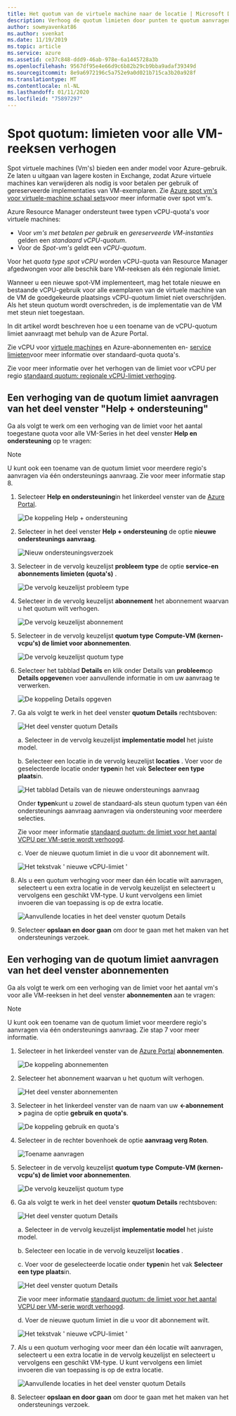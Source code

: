 ```yaml
---
title: Het quotum van de virtuele machine naar de locatie | Microsoft Docs
description: Verhoog de quotum limieten door punten te quotum aanvragen
author: sowmyavenkat86
ms.author: svenkat
ms.date: 11/19/2019
ms.topic: article
ms.service: azure
ms.assetid: ce37c848-ddd9-46ab-978e-6a1445728a3b
ms.openlocfilehash: 9567df95e4e66d9c6b82b29cb9bba9adaf39349d
ms.sourcegitcommit: 8e9a6972196c5a752e9a0d021b715ca3b20a928f
ms.translationtype: MT
ms.contentlocale: nl-NL
ms.lasthandoff: 01/11/2020
ms.locfileid: "75897297"
---
```

# <a name="spot-quota-increase-limits-for-all-vm-series"></a>Spot quotum: limieten voor alle VM-reeksen verhogen

Spot virtuele machines (Vm's) bieden een ander model voor Azure-gebruik. Ze laten u uitgaan van lagere kosten in Exchange, zodat Azure virtuele machines kan verwijderen als nodig is voor betalen per gebruik of gereserveerde implementaties van VM-exemplaren. Zie [Azure spot vm's voor virtuele-machine schaal sets](https://docs.microsoft.com/azure/virtual-machine-scale-sets/use-spot)voor meer informatie over spot vm's.

Azure Resource Manager ondersteunt twee typen vCPU-quota's voor virtuele machines:
* Voor *vm's met betalen per gebruik* en *gereserveerde VM-instanties* gelden een *standaard vCPU-quotum*.
* Voor de *Spot-vm's* geldt een *vCPU-quotum*. 

Voor het *quota type spot vCPU* worden vCPU-quota van Resource Manager afgedwongen voor alle beschik bare VM-reeksen als één regionale limiet.

Wanneer u een nieuwe spot-VM implementeert, mag het totale nieuwe en bestaande vCPU-gebruik voor alle exemplaren van de virtuele machine van de VM de goedgekeurde plaatsings vCPU-quotum limiet niet overschrijden. Als het steun quotum wordt overschreden, is de implementatie van de VM met steun niet toegestaan. 

In dit artikel wordt beschreven hoe u een toename van de vCPU-quotum limiet aanvraagt met behulp van de Azure Portal. 

Zie vCPU voor [virtuele machines](https://docs.microsoft.com/azure/virtual-machines/windows/quotas) en Azure-abonnementen en- [service limieten](https://aka.ms/quotalimits)voor meer informatie over standaard-quota quota's. 

Zie voor meer informatie over het verhogen van de limiet voor vCPU per regio [standaard quotum: regionale vCPU-limiet verhoging](https://docs.microsoft.com/azure/azure-supportability/regional-quota-requests).

## <a name="request-a-quota-limit-increase-from-the-help--support-pane"></a>Een verhoging van de quotum limiet aanvragen van het deel venster "Help + ondersteuning" 

Ga als volgt te werk om een verhoging van de limiet voor het aantal toegestane quota voor alle VM-Series in het deel venster **Help en ondersteuning** op te vragen:

> [!NOTE]
> U kunt ook een toename van de quotum limiet voor meerdere regio's aanvragen via één ondersteunings aanvraag. Zie voor meer informatie stap 8. 

1. Selecteer **Help en ondersteuning**in het linkerdeel venster van de [Azure Portal](https://portal.azure.com).

   ![De koppeling Help + ondersteuning](./media/resource-manager-core-quotas-request/helpsupport.png)
 
1. Selecteer in het deel venster **Help + ondersteuning** de optie **nieuwe ondersteunings aanvraag**. 

    ![Nieuw ondersteuningsverzoek](./media/resource-manager-core-quotas-request/newsupportrequest.png)

1. Selecteer in de vervolg keuzelijst **probleem type** de optie **service-en abonnements limieten (quota's)** .

   ![De vervolg keuzelijst probleem type](./media/resource-manager-core-quotas-request/issuetypedropdown.png)

1. Selecteer in de vervolg keuzelijst **abonnement** het abonnement waarvan u het quotum wilt verhogen.

   ![De vervolg keuzelijst abonnement](./media/resource-manager-core-quotas-request/select-subscription-sr.png)
   
1. Selecteer in de vervolg keuzelijst **quotum type** **Compute-VM (kernen-vcpu's) de limiet voor abonnementen**. 

   ![De vervolg keuzelijst quotum type](./media/resource-manager-core-quotas-request/select-quota-type.png)

1. Selecteer het tabblad **Details** en klik onder Details van **probleem**op **Details opgeven**en voer aanvullende informatie in om uw aanvraag te verwerken.

   ![De koppeling Details opgeven](./media/resource-manager-core-quotas-request/provide-details.png)
   
1. Ga als volgt te werk in het deel venster **quotum Details** rechtsboven:

   ![Het deel venster quotum Details](./media/resource-manager-core-quotas-request/3-7.png)

   a. Selecteer in de vervolg keuzelijst **implementatie model** het juiste model.

   b. Selecteer een locatie in de vervolg keuzelijst **locaties** . Voer voor de geselecteerde locatie onder **typen**in het vak **Selecteer een type** **plaats**in. 
   
   ![Het tabblad Details van de nieuwe ondersteunings aanvraag](./media/resource-manager-core-quotas-request/3-8.png)

    Onder **typen**kunt u zowel de standaard-als steun quotum typen van één ondersteunings aanvraag aanvragen via ondersteuning voor meerdere selecties. 
    
    Zie voor meer informatie [standaard quotum: de limiet voor het aantal VCPU per VM-serie wordt verhoogd](https://docs.microsoft.com/azure/azure-supportability/per-vm-quota-requests).

   c. Voer de nieuwe quotum limiet in die u voor dit abonnement wilt. 
 
   ![Het tekstvak ' nieuwe vCPU-limiet '](./media/resource-manager-core-quotas-request/3-9.png)

1. Als u een quotum verhoging voor meer dan één locatie wilt aanvragen, selecteert u een extra locatie in de vervolg keuzelijst en selecteert u vervolgens een geschikt VM-type. U kunt vervolgens een limiet invoeren die van toepassing is op de extra locatie.

   ![Aanvullende locaties in het deel venster quotum Details](./media/resource-manager-core-quotas-request/3-10.png)

1. Selecteer **opslaan en door gaan** om door te gaan met het maken van het ondersteunings verzoek.

## <a name="request-a-quota-limit-increase-from-the-subscriptions-pane"></a>Een verhoging van de quotum limiet aanvragen van het deel venster abonnementen

Ga als volgt te werk om een verhoging van de limiet voor het aantal vm's voor alle VM-reeksen in het deel venster **abonnementen** aan te vragen:

> [!NOTE]
> U kunt ook een toename van de quotum limiet voor meerdere regio's aanvragen via één ondersteunings aanvraag. Zie stap 7 voor meer informatie. 

1. Selecteer in het linkerdeel venster van de [Azure Portal](https://portal.azure.com) **abonnementen**.

   ![De koppeling abonnementen](./media/resource-manager-core-quotas-request/subscriptions.png)

1. Selecteer het abonnement waarvan u het quotum wilt verhogen.

   ![Het deel venster abonnementen](./media/resource-manager-core-quotas-request/select-subscription.png)

1. Selecteer in het linkerdeel venster van de naam van uw **\<-abonnement >** pagina de optie **gebruik en quota's**.

   ![De koppeling gebruik en quota's](./media/resource-manager-core-quotas-request/select-usage-quotas.png)

1. Selecteer in de rechter bovenhoek de optie **aanvraag verg Roten**.

   ![Toename aanvragen](./media/resource-manager-core-quotas-request/request-increase.png)

1. Selecteer in de vervolg keuzelijst **quotum type** **Compute-VM (kernen-vcpu's) de limiet voor abonnementen**.

   ![De vervolg keuzelijst quotum type](./media/resource-manager-core-quotas-request/select-quota-type.png)

1. Ga als volgt te werk in het deel venster **quotum Details** rechtsboven:

   ![Het deel venster quotum Details](./media/resource-manager-core-quotas-request/3-2-6.png)
 
   a. Selecteer in de vervolg keuzelijst **implementatie model** het juiste model.

   b. Selecteer een locatie in de vervolg keuzelijst **locaties** . 
   
   c. Voer voor de geselecteerde locatie onder **typen**in het vak **Selecteer een type** **plaats**in.

   ![Het deel venster quotum Details](./media/resource-manager-core-quotas-request/3-2-7.png)

   Zie voor meer informatie [standaard quotum: de limiet voor het aantal VCPU per VM-serie wordt verhoogd](https://docs.microsoft.com/azure/azure-supportability/per-vm-quota-requests).

   d. Voer de nieuwe quotum limiet in die u voor dit abonnement wilt.

   ![Het tekstvak ' nieuwe vCPU-limiet '](./media/resource-manager-core-quotas-request/3-2-8.png)
 
1. Als u een quotum verhoging voor meer dan één locatie wilt aanvragen, selecteert u een extra locatie in de vervolg keuzelijst en selecteert u vervolgens een geschikt VM-type. U kunt vervolgens een limiet invoeren die van toepassing is op de extra locatie.

   ![Aanvullende locaties in het deel venster quotum Details](./media/resource-manager-core-quotas-request/3-2-9.png)
 
1. Selecteer **opslaan en door gaan** om door te gaan met het maken van het ondersteunings verzoek.


